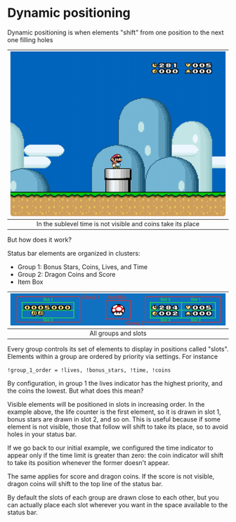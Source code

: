 # Dynamic positioning

Dynamic positioning is when elements "shift" from one position to the next one
filling holes

| ![In the sublevel time is not visible and coins take its place](../assets/images/dynamic-2.gif) |
| :---------------------------------------------------------------------------------------------: |
|                  In the sublevel time is not visible and coins take its place                   |

But how does it work?

Status bar elements are organized in clusters:

- Group 1: Bonus Stars, Coins, Lives, and Time
- Group 2: Dragon Coins and Score
- Item Box

| ![All groups and slots](../assets/images/dynamic-3.png) |
| :-----------------------------------------------------: |
|                  All groups and slots                   |

Every group controls its set of elements to display in positions called "slots".
Elements within a group are ordered by priority via settings. For instance

```asar
!group_1_order = !lives, !bonus_stars, !time, !coins
```

By configuration, in group 1 the lives indicator has the highest priority, and
the coins the lowest. But what does this mean?

Visible elements will be positioned in slots in increasing order. In the example
above, the life counter is the first element, so it is drawn in slot 1, bonus
stars are drawn in slot 2, and so on. This is useful because if some element is
not visible, those that follow will shift to take its place, so to avoid holes
in your status bar.

If we go back to our initial example, we configured the time indicator to appear
only if the time limit is greater than zero: the coin indicator will shift to
take its position whenever the former doesn't appear.

The same applies for score and dragon coins. If the score is not visible, dragon
coins will shift to the top line of the status bar.

By default the slots of each group are drawn close to each other, but you can
actually place each slot wherever you want in the space available to the status
bar.
